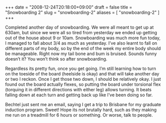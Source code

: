 +++
date = "2008-12-24T20:18:00+09:00"
draft = false
title = "Snowboarding 2"
slug = "snowboarding-2"
aliases = [
	"snowboarding-2"
]
+++

Completed another day of snowboarding. We were all meant to get up at 630am, but since we were all so tired from yesterday we ended up getting out of the house about 9 or 10am. Snowboarding was much more fun today, I managed to fall about 3/4 as much as yesterday. I’ve also learnt to fall on different parts of my body, so by the end of the week my entire body should be manageable. Right now my tail bone and bum is bruised. Sounds funny doesn’t it? You won’t think so after snowboarding.

Regardless its pretty fun, once you get going. I’m still learning how to turn on the toeside of the board (heelside is okay) and that will take another day or two I reckon. Once I get those two down, I should be relatively okay. I just found out the board actually flexes, so putting the board under torsional flex (torquing it in different directions with either leg) allows turning. It beats falling down at each turn and getting back up like I’ve been doing so far.

Bechtel just sent me an email, saying I get a trip to Brisbane for my graduate induction program. Sweet! Hope its not brutally hard, such as they making me run on a treadmill for 6 hours or something. Or worse, talk to people.


